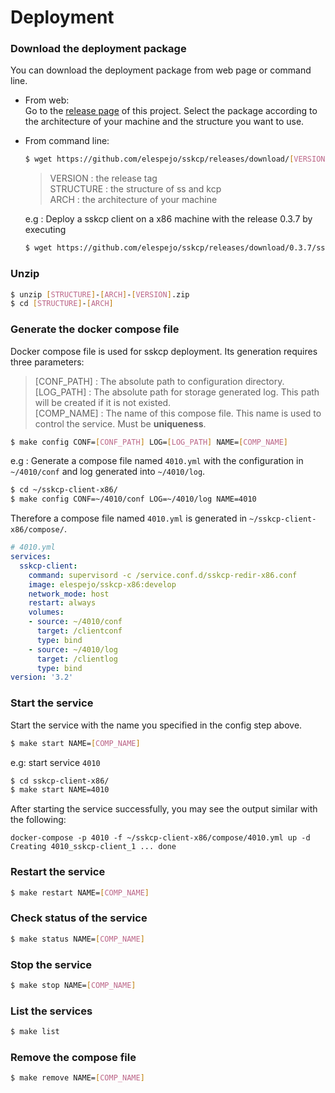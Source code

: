 # Deployment

### Download the deployment package
    
You can download the deployment package from web page or command line.

* From web:  
Go to the [release page](https://github.com/elespejo/sskcp/releases) of this project. Select the package according to the architecture of your machine and the structure you want to use.

* From command line:  
  ```bash
  $ wget https://github.com/elespejo/sskcp/releases/download/[VERSION]/[STRUCTURE]-[ARCH]-[VERSION].zip
  ```
  > VERSION : the release tag  
  > STRUCTURE : the structure of ss and kcp  
  > ARCH : the architecture of your machine

  e.g : Deploy a sskcp client on a x86 machine with the release 0.3.7 by executing
  ```bash
  $ wget https://github.com/elespejo/sskcp/releases/download/0.3.7/sskcp-client-x86-0.3.7.zip
  ```

### Unzip

```bash
$ unzip [STRUCTURE]-[ARCH]-[VERSION].zip
$ cd [STRUCTURE]-[ARCH]
```

### Generate the docker compose file

Docker compose file is used for sskcp deployment. Its generation requires three parameters:
> [CONF_PATH] : The absolute path to configuration directory.  
> [LOG_PATH] : The absolute path for storage generated log. This path will be created if it is not existed.  
> [COMP_NAME] : The name of this compose file. This name is used to control the service. Must be **uniqueness**.

```bash
$ make config CONF=[CONF_PATH] LOG=[LOG_PATH] NAME=[COMP_NAME]
```

e.g : Generate a compose file named `4010.yml` with the configuration in `~/4010/conf` and log generated into `~/4010/log`.
```bash
$ cd ~/sskcp-client-x86/
$ make config CONF=~/4010/conf LOG=~/4010/log NAME=4010
```
Therefore a compose file named `4010.yml` is generated in `~/sskcp-client-x86/compose/`.
```yaml
# 4010.yml
services:
  sskcp-client:
    command: supervisord -c /service.conf.d/sskcp-redir-x86.conf
    image: elespejo/sskcp-x86:develop
    network_mode: host
    restart: always
    volumes:
    - source: ~/4010/conf
      target: /clientconf
      type: bind
    - source: ~/4010/log
      target: /clientlog
      type: bind
version: '3.2'


```

### Start the service
Start the service with the name you specified in the config step above.
```bash 
$ make start NAME=[COMP_NAME]
```
e.g: start service `4010`
```bash
$ cd sskcp-client-x86/
$ make start NAME=4010
```
After starting the service successfully, you may see the output similar with the following: 
```
docker-compose -p 4010 -f ~/sskcp-client-x86/compose/4010.yml up -d
Creating 4010_sskcp-client_1 ... done
```

### Restart the service
```bash
$ make restart NAME=[COMP_NAME]
```

### Check status of the service
```bash
$ make status NAME=[COMP_NAME]
```

### Stop the service
```bash
$ make stop NAME=[COMP_NAME]
```

### List the services
```bash
$ make list
```

### Remove the compose file
```bash
$ make remove NAME=[COMP_NAME]
```
